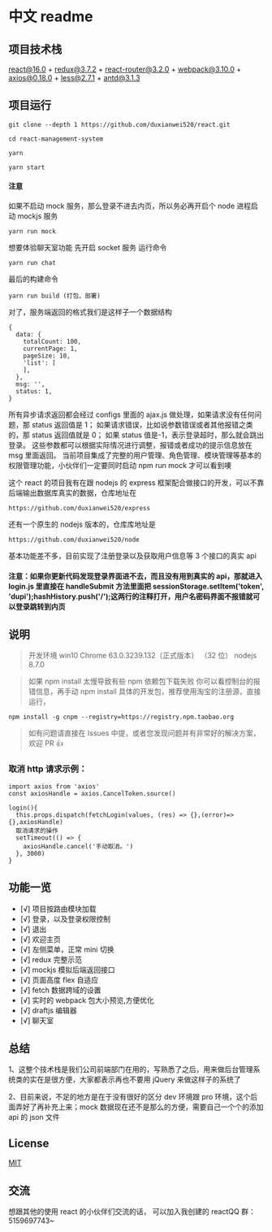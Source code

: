 # 中文 readme

## 项目技术栈

react@16.0 + redux@3.7.2 + react-router@3.2.0 + webpack@3.10.0 + axios@0.18.0 + less@2.7.1 + antd@3.1.3

## 项目运行

```
git clone --depth 1 https://github.com/duxianwei520/react.git  

cd react-management-system

yarn

yarn start
```

#### 注意

如果不启动 mock 服务，那么登录不进去内页，所以务必再开启个 node 进程启动 mockjs 服务

```
yarn run mock
```

想要体验聊天室功能 先开启 socket 服务 运行命令

```
yarn run chat

```

最后的构建命令

```
yarn run build (打包，部署)

```

对了，服务端返回的格式我们是这样子一个数据结构

```
{
  data: {
    totalCount: 100,
    currentPage: 1,
    pageSize: 10,
    'list': [
    ],
  },
  msg: '',
  status: 1,
}

```

所有异步请求返回都会经过 configs 里面的 ajax.js 做处理，如果请求没有任何问题，那 status 返回值是 1；
如果请求错误，比如说参数错误或者其他报错之类的，那 status 返回值就是 0；
如果 status 值是-1，表示登录超时，那么就会跳出登录。
这些参数都可以根据实际情况进行调整，报错或者成功的提示信息放在 msg 里面返回。
当前项目集成了完整的用户管理、角色管理、模块管理等基本的权限管理功能，小伙伴们一定要同时启动 npm run mock 才可以看到噢

这个 react 的项目我有在跟 nodejs 的 express 框架配合做接口的开发，可以不靠后端输出数据库真实的数据，仓库地址在

```
https://github.com/duxianwei520/express

```

还有一个原生的 nodejs 版本的，仓库库地址是

```
https://github.com/duxianwei520/node

```

基本功能差不多，目前实现了注册登录以及获取用户信息等 3 个接口的真实 api

#### 注意：如果你更新代码发现登录界面进不去，而且没有用到真实的 api，那就进入 login.js 里直接在 handleSubmit 方法里面把 sessionStorage.setItem('token', 'dupi');hashHistory.push('/');这两行的注释打开，用户名密码界面不报错就可以登录跳转到内页

## 说明

> 开发环境 win10 Chrome 63.0.3239.132（正式版本） （32 位） nodejs 8.7.0

> 如果 npm install 太慢导致有些 npm 依赖包下载失败 你可以看控制台的报错信息，再手动 npm install 具体的开发包，推荐使用淘宝的注册源，直接运行，

```
npm install -g cnpm --registry=https://registry.npm.taobao.org

```

> 如有问题请直接在 Issues 中提，或者您发现问题并有非常好的解决方案，欢迎 PR 👍

### 取消 http 请求示例：

```
import axios from 'axios'
const axiosHandle = axios.CancelToken.source()

login(){
  this.props.dispatch(fetchLogin(values, (res) => {},(error)=>{},axiosHandle)
  取消请求的操作
  setTimeout(() => {
    axiosHandle.cancel('手动取消。')
  }, 3000)
}

```

## 功能一览

- [√] 项目按路由模块加载
- [√] 登录，以及登录权限控制
- [√] 退出
- [√] 欢迎主页
- [√] 左侧菜单，正常 mini 切换
- [√] redux 完整示范
- [√] mockjs 模拟后端返回接口
- [√] 页面高度 flex 自适应
- [√] fetch 数据跨域的设置
- [√] 实时的 webpack 包大小预览,方便优化
- [√] draftjs 编辑器
- [√] 聊天室

## 总结

1、这整个技术栈是我们公司前端部门在用的，写熟悉了之后，用来做后台管理系统类的实在是很方便，大家都表示再也不要用 jQuery 来做这样子的系统了

2、目前来说，不足的地方是在于没有很好的区分 dev 环境跟 pro 环境，这个后面弄好了再补充上来；mock 数据现在还不是那么的方便，需要自己一个个的添加 api 的 json 文件

## License

[MIT](https://github.com/duxianwei520/react/blob/master/LICENSE)

## 交流

想跟其他的使用 react 的小伙伴们交流的话，
可以加入我创建的 reactQQ 群：5159697743~
